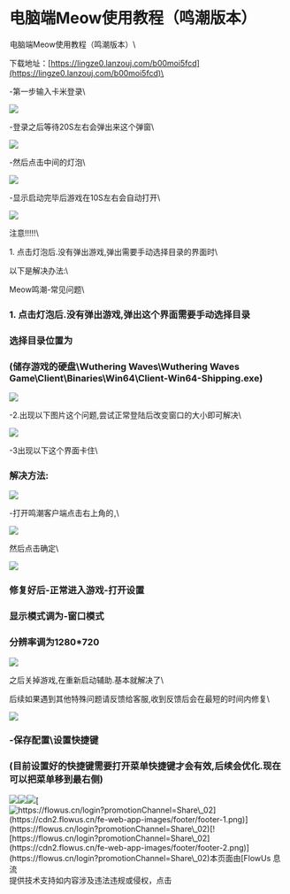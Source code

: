 # 电脑端Meow使用教程（鸣潮版本）

![](data:image/gif;base64,R0lGODlhAQABAIAAAP///wAAACH5BAEAAAAALAAAAAABAAEAAAICRAEAOw==)电脑端Meow使用教程（鸣潮版本）\


下载地址：[https://lingze0.lanzouj.com/b00moi5fcd](https://lingze0.lanzouj.com/b00moi5fcd)\



\-第一步输入卡米登录\



![](blob:https://flowus.cn/782749d7-66a0-4fe1-b3a9-1e54322f5263)

\-登录之后等待20S左右会弹出来这个弹窗\



![](blob:https://flowus.cn/23888171-f081-44fb-a692-715a622d9780)

\-然后点击中间的灯泡\



![](blob:https://flowus.cn/f0cdb359-ff93-4408-b9c7-f8f6c14c5907)

\-显示启动完毕后游戏在10S左右会自动打开\



![](blob:https://flowus.cn/e4aa7c1c-b18b-4ec0-b50f-63c1e7a0be1b)

注意!!!!!\



1\.  点击灯泡后.没有弹出游戏,弹出需要手动选择目录的界面时\



以下是解决办法:\



Meow鸣潮-常见问题\



### 1.  点击灯泡后.没有弹出游戏,弹出这个界面需要手动选择目录 

### 选择目录位置为 

### (储存游戏的硬盘\Wuthering Waves\Wuthering Waves Game\Client\Binaries\Win64\Client-Win64-Shipping.exe) 

![](https://tc-cdn.flowus.cn/oss/81efdf72-3fd4-4108-8139-d86c881b025d/image.png?time=1723194900\&token=c34044068c9cf5097618493cc8eeb4648863d7d6ed76991007c542e606dcd365\&role=sharePaid)

\-2.出现以下图片这个问题,尝试正常登陆后改变窗口的大小即可解决\



![](https://tc-cdn.flowus.cn/oss/6843535c-c12d-4d89-94a9-59cdb27e2e0e/%E6%9C%AA%E5%91%BD%E5%90%8D%E6%96%87%E4%BB%B6.jpeg?time=1723194900\&token=a4ac0fa3ae834e9c52d174d77a6353654116166cf769f0854de0fe2add103bfe\&role=sharePaid)

\-3出现以下这个界面卡住\



### 解决方法: 

![](https://tc-cdn.flowus.cn/oss/317a982a-5156-4139-ae8d-672c08e6dc3b/%E6%9C%AA%E5%91%BD%E5%90%8D%E6%96%87%E4%BB%B6.png?time=1723194900\&token=b5e07e3c92a907e1fa707179192a65cf6ce9fd0c1cc2404dd936f89f0efc994e\&role=sharePaid)

\-打开鸣潮客户端点击右上角的​​![](data:image/gif;base64,R0lGODlhAQABAIAAAP///wAAACH5BAEAAAAALAAAAAABAAEAAAICRAEAOw==)​​,\



![](https://tc-cdn.flowus.cn/oss/424e7412-bef7-4ad2-8716-50c6a47bdf4c/%E6%9C%AA%E5%91%BD%E5%90%8D%E6%96%87%E4%BB%B6.png?time=1723194900\&token=8e88ff6b56543d3e13f7d9ac7679f77f513723e3e9e3e6d2681bd4ed14d25b8c\&role=sharePaid)

然后点击确定\



![](https://tc-cdn.flowus.cn/oss/f62c1329-ba77-4d3a-9459-4d94b770cb4d/%E6%9C%AA%E5%91%BD%E5%90%8D%E6%96%87%E4%BB%B6.png?time=1723194900\&token=3b3d3fa47b89c852264c8b3551198814252907cba976659ed06d1b4f6f6d6937\&role=sharePaid)

### 修复好后-正常进入游戏-打开设置 

### 显示模式调为-窗口模式 

### 分辨率调为1280\*720 

![](https://tc-cdn.flowus.cn/oss/5406f054-eb4e-4b36-8a5f-def466fa8bb2/%E6%9C%AA%E5%91%BD%E5%90%8D%E6%96%87%E4%BB%B6.png?time=1723194900\&token=fd8b6371a06a809de827e91cb5aaa76d5ac95d9e4b1b7ef953665f228fd32a53\&role=sharePaid)

之后关掉游戏,在重新启动辅助.基本就解决了\



后续如果遇到其他特殊问题请反馈给客服,收到反馈后会在最短的时间内修复\



![](https://tc-cdn.flowus.cn/oss/93088121-014f-4650-86a8-5d087ee91146/%E6%9C%AA%E5%91%BD%E5%90%8D%E6%96%87%E4%BB%B6.png?time=1723194900\&token=14a639e2cc8ed7d8aa7f26ee78794f8732e860ee3adbf5bba4c87c6d19d40294\&role=sharePaid)

### -保存配置\设置快捷键 

### (目前设置好的快捷键需要打开菜单快捷键才会有效,后续会优化.现在可以把菜单移到最右侧) 

![](https://tc-cdn.flowus.cn/oss/17aef24b-7657-490a-b838-62871f49e660/%E6%9C%AA%E5%91%BD%E5%90%8D%E6%96%87%E4%BB%B6.png?time=1723194900\&token=9ee2205b343b1dfff6302973e831104d7e2d1a79dda557b3b065c9e44af407a0\&role=sharePaid)![](https://tc-cdn.flowus.cn/oss/38e09deb-9182-4dd9-87ff-1e0b2e969a21/%E6%9C%AA%E5%91%BD%E5%90%8D%E6%96%87%E4%BB%B6.png?time=1723194900\&token=40b046776cd34fa337746b4dfc1f7c5b853620e4c1feb309071b47ccaf231bfb\&role=sharePaid)[![](https://tc-cdn.flowus.cn/oss/e12e857b-0819-4cd4-89f1-2321c6c4b123/footer-0.png?time=1723194900\&token=e78fafacf7731e0559acfeba93293b1aa20e82f3c76d8a012c17b5fb680e71bd\&role=sharePaid)](https://flowus.cn/login?promotionChannel=Share\_02)[![https://flowus.cn/login?promotionChannel=Share\_02](https://cdn2.flowus.cn/fe-web-app-images/footer/footer-1.png)](https://flowus.cn/login?promotionChannel=Share\_02)[![https://flowus.cn/login?promotionChannel=Share\_02](https://cdn2.flowus.cn/fe-web-app-images/footer/footer-2.png)](https://flowus.cn/login?promotionChannel=Share\_02)本页面由[FlowUs 息流](https://flowus.cn/share/19cc8990-ac51-43c9-9144-36cb7c09f9c9)提供技术支持如内容涉及违法违规或侵权，点击
